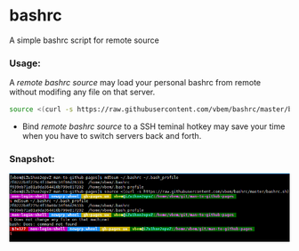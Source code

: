 # bashrc
A simple bashrc script for remote source

### Usage:
A *remote bashrc source* may load your personal bashrc from remote without modifing any file on that server.
```sh
source <(curl -s https://raw.githubusercontent.com/vbem/bashrc/master/bashrc.sh)
```
- Bind *remote bashrc source* to a SSH teminal hotkey may save your time when you have to switch servers back and forth. 

### Snapshot:
![snapshot](https://raw.githubusercontent.com/vbem/bashrc/master/img/snapshot.png)
